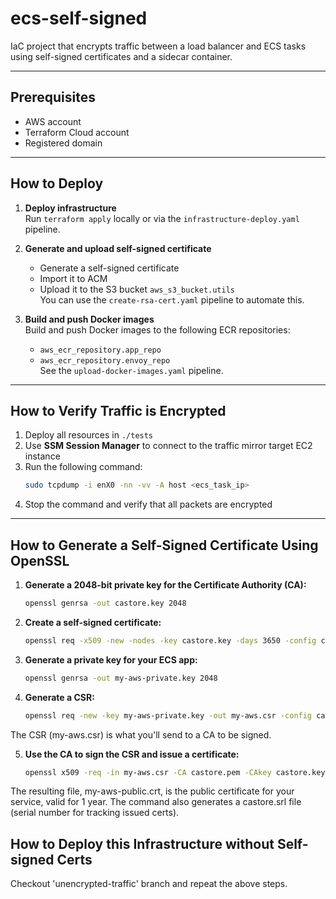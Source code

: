 # ecs-self-signed

IaC project that encrypts traffic between a load balancer and ECS tasks using self-signed certificates and a sidecar container.

---

## Prerequisites

- AWS account  
- Terraform Cloud account  
- Registered domain  

---

## How to Deploy

1. **Deploy infrastructure**  
   Run `terraform apply` locally or via the `infrastructure-deploy.yaml` pipeline.

2. **Generate and upload self-signed certificate**  
   - Generate a self-signed certificate  
   - Import it to ACM  
   - Upload it to the S3 bucket `aws_s3_bucket.utils`  
   You can use the `create-rsa-cert.yaml` pipeline to automate this.

3. **Build and push Docker images**  
   Build and push Docker images to the following ECR repositories:
   - `aws_ecr_repository.app_repo`
   - `aws_ecr_repository.envoy_repo`  
   See the `upload-docker-images.yaml` pipeline.

---

## How to Verify Traffic is Encrypted

1. Deploy all resources in `./tests`
2. Use **SSM Session Manager** to connect to the traffic mirror target EC2 instance
3. Run the following command:
   ```bash
   sudo tcpdump -i enX0 -nn -vv -A host <ecs_task_ip>
4. Stop the command and verify that all packets are encrypted

---

## How to Generate a Self-Signed Certificate Using OpenSSL

1. **Generate a 2048-bit private key for the Certificate Authority (CA):**

   ```bash
   openssl genrsa -out castore.key 2048

2. **Create a self-signed certificate:**

   ```bash
   openssl req -x509 -new -nodes -key castore.key -days 3650 -config castore.cfg -out castore.pem

3. **Generate a  private key for your ECS app:**

   ```bash
   openssl genrsa -out my-aws-private.key 2048

4. **Generate a CSR:**

   ```bash
   openssl req -new -key my-aws-private.key -out my-aws.csr -config castore.cfg

The CSR (my-aws.csr) is what you'll send to a CA to be signed.

5. **Use the CA to sign the CSR and issue a certificate:**

   ```bash
   openssl x509 -req -in my-aws.csr -CA castore.pem -CAkey castore.key -CAcreateserial  -out my-aws-public.crt -days 365

The resulting file, my-aws-public.crt, is the public certificate for your service, valid for 1 year. The command also generates a castore.srl file (serial number for tracking issued certs).

## How to Deploy this Infrastructure without Self-signed Certs

Checkout 'unencrypted-traffic' branch and repeat the above steps.
